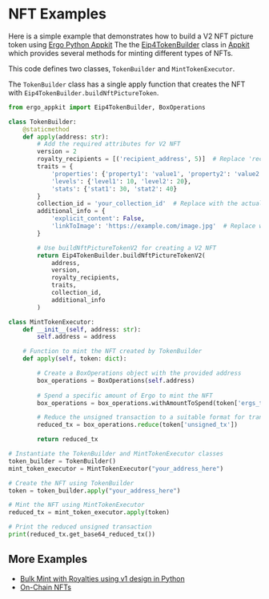 # NFT Examples

Here is a simple example that demonstrates how to build a V2 NFT picture token using [Ergo Python Appkit](https://github.com/ergo-pad/ergo-python-appkit) The the [Eip4TokenBuilder](https://github.com/ergoplatform/ergo-appkit/blob/master/lib-impl/src/main/java/org/ergoplatform/appkit/impl/Eip4TokenBuilder.java) class in [Appkit](appkit.md) which provides several methods for minting different types of NFTs.

This code defines two classes, `TokenBuilder` and `MintTokenExecutor`. 

The `TokenBuilder` class has a single apply function that creates the NFT with `Eip4TokenBuilder.buildNftPictureToken`.


```python
from ergo_appkit import Eip4TokenBuilder, BoxOperations

class TokenBuilder:
    @staticmethod
    def apply(address: str):
        # Add the required attributes for V2 NFT
        version = 2
        royalty_recipients = [('recipient_address', 5)]  # Replace 'recipient_address' with the actual address
        traits = {
            'properties': {'property1': 'value1', 'property2': 'value2'},
            'levels': {'level1': 10, 'level2': 20},
            'stats': {'stat1': 30, 'stat2': 40}
        }
        collection_id = 'your_collection_id'  # Replace with the actual collection ID
        additional_info = {
            'explicit_content': False,
            'linkToImage': 'https://example.com/image.jpg'  # Replace with the actual image URL
        }

        # Use buildNftPictureTokenV2 for creating a V2 NFT
        return Eip4TokenBuilder.buildNftPictureTokenV2(
            address,
            version,
            royalty_recipients,
            traits,
            collection_id,
            additional_info
        )

class MintTokenExecutor:
    def __init__(self, address: str):
        self.address = address

    # Function to mint the NFT created by TokenBuilder
    def apply(self, token: dict):

        # Create a BoxOperations object with the provided address
        box_operations = BoxOperations(self.address)
        
        # Spend a specific amount of Ergo to mint the NFT
        box_operations = box_operations.withAmountToSpend(token['ergs_to_mint'])

        # Reduce the unsigned transaction to a suitable format for transmission
        reduced_tx = box_operations.reduce(token['unsigned_tx'])

        return reduced_tx

# Instantiate the TokenBuilder and MintTokenExecutor classes
token_builder = TokenBuilder()
mint_token_executor = MintTokenExecutor("your_address_here")

# Create the NFT using TokenBuilder
token = token_builder.apply("your_address_here")

# Mint the NFT using MintTokenExecutor
reduced_tx = mint_token_executor.apply(token)

# Print the reduced unsigned transaction
print(reduced_tx.get_base64_reduced_tx())
```

## More Examples

- [Bulk Mint with Royalties using v1 design in Python](https://github.com/mgpai22/ergpy/blob/main/examples/example_5_bulk_mint_with_royalty.py)
- [On-Chain NFTs](on-chain.md)

